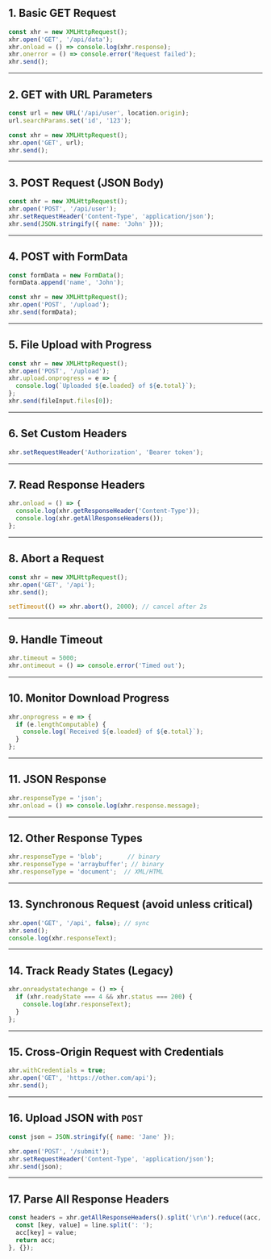 ## 1. Basic GET Request
```js
const xhr = new XMLHttpRequest();
xhr.open('GET', '/api/data');
xhr.onload = () => console.log(xhr.response);
xhr.onerror = () => console.error('Request failed');
xhr.send();
```

---

## 2. GET with URL Parameters
```js
const url = new URL('/api/user', location.origin);
url.searchParams.set('id', '123');

const xhr = new XMLHttpRequest();
xhr.open('GET', url);
xhr.send();
```

---

## 3. POST Request (JSON Body)
```js
const xhr = new XMLHttpRequest();
xhr.open('POST', '/api/user');
xhr.setRequestHeader('Content-Type', 'application/json');
xhr.send(JSON.stringify({ name: 'John' }));
```

---

## 4. POST with FormData
```js
const formData = new FormData();
formData.append('name', 'John');

const xhr = new XMLHttpRequest();
xhr.open('POST', '/upload');
xhr.send(formData);
```

---

## 5. File Upload with Progress
```js
const xhr = new XMLHttpRequest();
xhr.open('POST', '/upload');
xhr.upload.onprogress = e => {
  console.log(`Uploaded ${e.loaded} of ${e.total}`);
};
xhr.send(fileInput.files[0]);
```

---

## 6. Set Custom Headers
```js
xhr.setRequestHeader('Authorization', 'Bearer token');
```

---

## 7. Read Response Headers
```js
xhr.onload = () => {
  console.log(xhr.getResponseHeader('Content-Type'));
  console.log(xhr.getAllResponseHeaders());
};
```

---

## 8. Abort a Request
```js
const xhr = new XMLHttpRequest();
xhr.open('GET', '/api');
xhr.send();

setTimeout(() => xhr.abort(), 2000); // cancel after 2s
```

---

## 9. Handle Timeout
```js
xhr.timeout = 5000;
xhr.ontimeout = () => console.error('Timed out');
```

---

## 10. Monitor Download Progress
```js
xhr.onprogress = e => {
  if (e.lengthComputable) {
    console.log(`Received ${e.loaded} of ${e.total}`);
  }
};
```

---

## 11. JSON Response
```js
xhr.responseType = 'json';
xhr.onload = () => console.log(xhr.response.message);
```

---

## 12. Other Response Types
```js
xhr.responseType = 'blob';       // binary
xhr.responseType = 'arraybuffer'; // binary
xhr.responseType = 'document';  // XML/HTML
```

---

## 13. Synchronous Request (avoid unless critical)
```js
xhr.open('GET', '/api', false); // sync
xhr.send();
console.log(xhr.responseText);
```

---

## 14. Track Ready States (Legacy)
```js
xhr.onreadystatechange = () => {
  if (xhr.readyState === 4 && xhr.status === 200) {
    console.log(xhr.responseText);
  }
};
```

---

## 15. Cross-Origin Request with Credentials
```js
xhr.withCredentials = true;
xhr.open('GET', 'https://other.com/api');
xhr.send();
```

---

## 16. Upload JSON with `POST`
```js
const json = JSON.stringify({ name: 'Jane' });

xhr.open('POST', '/submit');
xhr.setRequestHeader('Content-Type', 'application/json');
xhr.send(json);
```

---

## 17. Parse All Response Headers
```js
const headers = xhr.getAllResponseHeaders().split('\r\n').reduce((acc, line) => {
  const [key, value] = line.split(': ');
  acc[key] = value;
  return acc;
}, {});
```